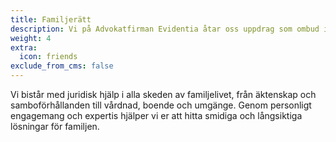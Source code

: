 ```yaml
---
title: Familjerätt
description: Vi på Advokatfirman Evidentia åtar oss uppdrag som ombud i familjerättsliga tvister. Det kan vara tvister om äktenskapsskillnad samt barns vårdnad, boende och umgänge. Vid dessa tvister finns det möjlighet att ansöka om rättshjälp från staten eller rättsskydd vid hemförsäkringen. Om du anlitar en jurist från Advokatfirman Evidentia får du en engagerad och erfaren jurist som står vi vid din sidan under hela processen.
weight: 4
extra:
  icon: friends
exclude_from_cms: false
---
```


Vi bistår med juridisk hjälp i alla skeden av familjelivet, från äktenskap och samboförhållanden till vårdnad, boende och umgänge. Genom personligt engagemang och expertis hjälper vi er att hitta smidiga och långsiktiga lösningar för familjen.
